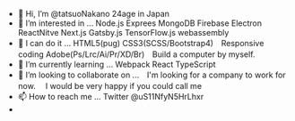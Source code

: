 - 👋 Hi, I’m @tatsuoNakano 24age in Japan
- 👀 I’m interested in ... Node.js Exprees MongoDB Firebase Electron ReactNitve Next.js Gatsby.js TensorFlow.js webassembly
- 👋 I can do it ... HTML5(pug) CSS3(SCSS/Bootstrap4)　Responsive coding Adobe(Ps/Lrc/Ai/Pr/XD/Br)　Build a computer by myself.
- 🌱 I’m currently learning ... Webpack React TypeScript
- 💞️ I’m looking to collaborate on ...　I'm looking for a company to work for now.　
I would be very happy if you could call me
- 📫 How to reach me ... Twitter @uS11NfyN5HrLhxr
- 

<!---
tatsuoNakano/tatsuoNakano is a ✨ special ✨ repository because its `README.md` (this file) appears on your GitHub profile.
You can click the Preview link to take a look at your changes.
--->
